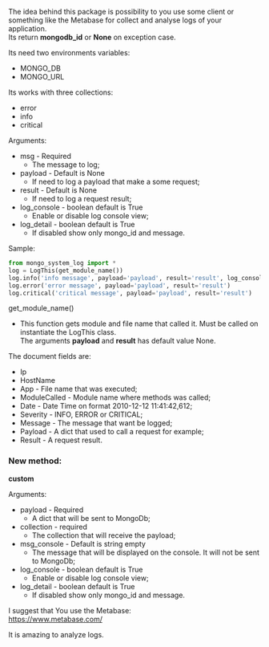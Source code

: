 The idea behind this package is possibility to you use some client or something like the Metabase for collect and analyse logs of your application.  
Its return **mongodb_id** or **None** on exception case.

Its need two environments variables:  
* MONGO_DB  
* MONGO_URL      

Its works with three collections:  
* error  
* info  
* critical

Arguments:
* msg - Required
    * The message to log;
* payload - Default is None
    * If need to log a payload that make a some request;
* result - Default is None
    * If need to log a request result;
* log_console - boolean default is True
    * Enable or disable log console view;
* log_detail - boolean default is True
    * If disabled show only mongo_id and message.

Sample:
~~~python
from mongo_system_log import *
log = LogThis(get_module_name())
log.info('info message', payload='payload', result='result', log_console=False, log_detail=False)
log.error('error message', payload='payload', result='result')
log.critical('critical message', payload='payload', result='result')
~~~
get_module_name()  
* This function gets module and file name that called it. Must be called on instantiate the LogThis class.  
The arguments **payload** and **result** has default value None.

The document fields are:  
* Ip
* HostName
* App - File name that was executed;
* ModuleCalled - Module name where methods was called;
* Date -  Date Time on format 2010-12-12 11:41:42,612;
* Severity -  INFO, ERROR or CRITICAL;
* Message - The message that want be logged;
* Payload - A dict that used to call a request for example;
* Result - A request result.

### New method:
**custom**

Arguments:
* payload - Required
    * A dict that will be sent to MongoDb;
* collection - required
    * The collection that will receive the payload;
* msg_console - Default is string empty
    * The message that will be displayed on the console. It will not be sent to MongoDb;
* log_console - boolean default is True
    * Enable or disable log console view;
* log_detail - boolean default is True
    * If disabled show only mongo_id and message.


I suggest that You use the Metabase:  
https://www.metabase.com/

It is amazing to analyze logs.